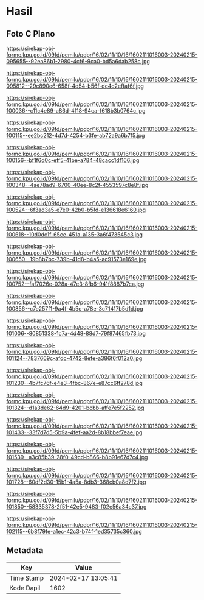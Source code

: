 # Hasil

## Foto C Plano

https://sirekap-obj-formc.kpu.go.id/09fd/pemilu/pdpr/16/02/11/10/16/1602111016003-20240215-095655--92ea86b1-2980-4cf6-9ca0-bd5a6dab258c.jpg

https://sirekap-obj-formc.kpu.go.id/09fd/pemilu/pdpr/16/02/11/10/16/1602111016003-20240215-095812--29c890e6-658f-4d54-b56f-dc4d2effaf6f.jpg

https://sirekap-obj-formc.kpu.go.id/09fd/pemilu/pdpr/16/02/11/10/16/1602111016003-20240215-100036--c11c4e89-a86d-4f18-94ca-f618b3b0764c.jpg

https://sirekap-obj-formc.kpu.go.id/09fd/pemilu/pdpr/16/02/11/10/16/1602111016003-20240215-100115--ee2bc212-4d7d-4254-b3fe-ab72a9a6b7f5.jpg

https://sirekap-obj-formc.kpu.go.id/09fd/pemilu/pdpr/16/02/11/10/16/1602111016003-20240215-100156--bf1f6d0c-eff5-41be-a784-48cacc1df166.jpg

https://sirekap-obj-formc.kpu.go.id/09fd/pemilu/pdpr/16/02/11/10/16/1602111016003-20240215-100348--4ae78ad9-6700-40ee-8c2f-4553597c8e8f.jpg

https://sirekap-obj-formc.kpu.go.id/09fd/pemilu/pdpr/16/02/11/10/16/1602111016003-20240215-100524--6f3ad3a5-e7e0-42b0-b5fd-e136618e6160.jpg

https://sirekap-obj-formc.kpu.go.id/09fd/pemilu/pdpr/16/02/11/10/16/1602111016003-20240215-100618--10d0dc1f-65ce-451a-a135-3a6f473545c3.jpg

https://sirekap-obj-formc.kpu.go.id/09fd/pemilu/pdpr/16/02/11/10/16/1602111016003-20240215-100650--19b8b7bc-739b-41d8-b4a5-ac91573e169e.jpg

https://sirekap-obj-formc.kpu.go.id/09fd/pemilu/pdpr/16/02/11/10/16/1602111016003-20240215-100752--faf7026e-028a-47e3-8fb6-941f8887b7ca.jpg

https://sirekap-obj-formc.kpu.go.id/09fd/pemilu/pdpr/16/02/11/10/16/1602111016003-20240215-100856--c7e257f1-9a4f-4b5c-a78e-3c71417b5d1d.jpg

https://sirekap-obj-formc.kpu.go.id/09fd/pemilu/pdpr/16/02/11/10/16/1602111016003-20240215-101006--80851338-1c7a-4d48-88d7-79f87465fb73.jpg

https://sirekap-obj-formc.kpu.go.id/09fd/pemilu/pdpr/16/02/11/10/16/1602111016003-20240215-101124--7837669c-afdc-4742-8efe-a386f6f012a0.jpg

https://sirekap-obj-formc.kpu.go.id/09fd/pemilu/pdpr/16/02/11/10/16/1602111016003-20240215-101230--4b7fc76f-e4e3-4fbc-867e-e87cc6ff278d.jpg

https://sirekap-obj-formc.kpu.go.id/09fd/pemilu/pdpr/16/02/11/10/16/1602111016003-20240215-101324--d1a3de62-64d9-4201-bcbb-affe7e5f2252.jpg

https://sirekap-obj-formc.kpu.go.id/09fd/pemilu/pdpr/16/02/11/10/16/1602111016003-20240215-101433--33f7d7d5-5b9a-4fef-aa2d-8b18bbef7eae.jpg

https://sirekap-obj-formc.kpu.go.id/09fd/pemilu/pdpr/16/02/11/10/16/1602111016003-20240215-101539--a3c85b39-28f0-49cd-b866-b8b91e67d7c4.jpg

https://sirekap-obj-formc.kpu.go.id/09fd/pemilu/pdpr/16/02/11/10/16/1602111016003-20240215-101728--60df2d30-15b1-4a5a-8db3-368cb0a8d7f2.jpg

https://sirekap-obj-formc.kpu.go.id/09fd/pemilu/pdpr/16/02/11/10/16/1602111016003-20240215-101850--58335378-2f51-42e5-9483-f02e56a34c37.jpg

https://sirekap-obj-formc.kpu.go.id/09fd/pemilu/pdpr/16/02/11/10/16/1602111016003-20240215-102115--6b8f79fe-a1ec-42c3-b74f-1ed35735c360.jpg


## Metadata

| Key        | Value               |
| ---------- | ------------------- |
| Time Stamp | 2024-02-17 13:05:41 |
| Kode Dapil | 1602                |



